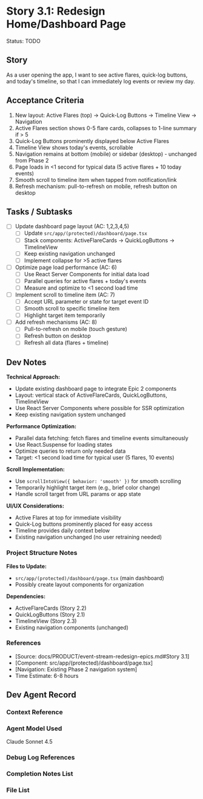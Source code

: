 # Story 3.1: Redesign Home/Dashboard Page

Status: TODO

## Story

As a user opening the app,
I want to see active flares, quick-log buttons, and today's timeline,
so that I can immediately log events or review my day.

## Acceptance Criteria

1. New layout: Active Flares (top) → Quick-Log Buttons → Timeline View → Navigation
2. Active Flares section shows 0-5 flare cards, collapses to 1-line summary if > 5
3. Quick-Log Buttons prominently displayed below Active Flares
4. Timeline View shows today's events, scrollable
5. Navigation remains at bottom (mobile) or sidebar (desktop) - unchanged from Phase 2
6. Page loads in <1 second for typical data (5 active flares + 10 today events)
7. Smooth scroll to timeline item when tapped from notification/link
8. Refresh mechanism: pull-to-refresh on mobile, refresh button on desktop

## Tasks / Subtasks

- [ ] Update dashboard page layout (AC: 1,2,3,4,5)
  - [ ] Update `src/app/(protected)/dashboard/page.tsx`
  - [ ] Stack components: ActiveFlareCards → QuickLogButtons → TimelineView
  - [ ] Keep existing navigation unchanged
  - [ ] Implement collapse for >5 active flares

- [ ] Optimize page load performance (AC: 6)
  - [ ] Use React Server Components for initial data load
  - [ ] Parallel queries for active flares + today's events
  - [ ] Measure and optimize to <1 second load time

- [ ] Implement scroll to timeline item (AC: 7)
  - [ ] Accept URL parameter or state for target event ID
  - [ ] Smooth scroll to specific timeline item
  - [ ] Highlight target item temporarily

- [ ] Add refresh mechanisms (AC: 8)
  - [ ] Pull-to-refresh on mobile (touch gesture)
  - [ ] Refresh button on desktop
  - [ ] Refresh all data (flares + timeline)

## Dev Notes

**Technical Approach:**
- Update existing dashboard page to integrate Epic 2 components
- Layout: vertical stack of ActiveFlareCards, QuickLogButtons, TimelineView
- Use React Server Components where possible for SSR optimization
- Keep existing navigation system unchanged

**Performance Optimization:**
- Parallel data fetching: fetch flares and timeline events simultaneously
- Use React.Suspense for loading states
- Optimize queries to return only needed data
- Target: <1 second load time for typical user (5 flares, 10 events)

**Scroll Implementation:**
- Use `scrollIntoView({ behavior: 'smooth' })` for smooth scrolling
- Temporarily highlight target item (e.g., brief color change)
- Handle scroll target from URL params or app state

**UI/UX Considerations:**
- Active Flares at top for immediate visibility
- Quick-Log buttons prominently placed for easy access
- Timeline provides daily context below
- Existing navigation unchanged (no user retraining needed)

### Project Structure Notes

**Files to Update:**
- `src/app/(protected)/dashboard/page.tsx` (main dashboard)
- Possibly create layout components for organization

**Dependencies:**
- ActiveFlareCards (Story 2.2)
- QuickLogButtons (Story 2.1)
- TimelineView (Story 2.3)
- Existing navigation components (unchanged)

### References

- [Source: docs/PRODUCT/event-stream-redesign-epics.md#Story 3.1]
- [Component: src/app/(protected)/dashboard/page.tsx]
- [Navigation: Existing Phase 2 navigation system]
- Time Estimate: 6-8 hours

## Dev Agent Record

### Context Reference

### Agent Model Used

Claude Sonnet 4.5

### Debug Log References

### Completion Notes List

### File List
